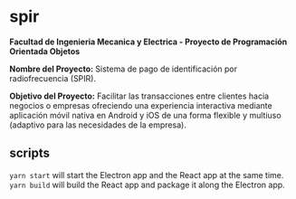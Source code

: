 # spir
**Facultad de Ingenieria Mecanica y Electrica - Proyecto de Programación Orientada Objetos**

**Nombre del Proyecto:** Sistema de pago de identificación por radiofrecuencia (SPIR).

**Objetivo del Proyecto:** Facilitar las transacciones entre clientes hacia negocios o empresas ofreciendo una experiencia interactiva mediante aplicación móvil nativa en Android y iOS de una forma flexible y multiuso (adaptivo para las necesidades de la empresa).

## scripts
```yarn start``` will start the Electron app and the React app at the same time.  
```yarn build``` will build the React app and package it along the Electron app.
